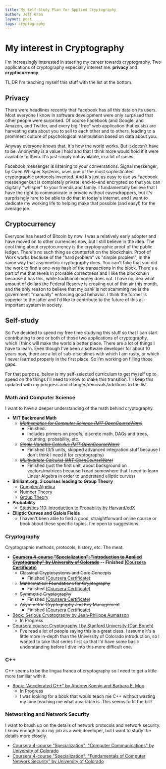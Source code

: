 ```yaml
---
title: My Self-Study Plan for Applied Cryptography
author: Jeff Gran
layout: post
tags: cryptography
---
```


# My interest in Cryptography

I'm increasingly interested in steering my career towards cryptography. Two applications of cryptography especially interest me: **privacy** and **cryptocurrency**.

TL;DR I'm teaching myself this stuff with the list at the bottom.


## Privacy

There were headlines recently that Facebook has all this data on its users. Most everyone I know in software development were only surprised that other people were surprised. Of course Facebook (and Google, and Amazon, and Twitter, and every big "free" web application that exists) are harvesting data about you to sell to each other and to others, leading to a prominent culture of psychological manipulation based on data about you.

Anyway everyone knows that. It's how the world works. But it doesn't have to be. Anonymity is a value I hold and that I think more would hold if it were available to them. It's just simply not available, in a lot of cases. 

Facebook messenger is listening to your conversations. Signal messenger, by Open Whisper Systems, uses one of the most sophisticated cryptographic protocols invented. And it's just as easy to use as Facebook messenger but is completely private, end-to-end encrypted so that you can digitally "whisper" to your friends and family. I fundamentally believe that I have the right to communicate in private without eavesdroppers, but it's surprisingly rare to be able to do that in today's internet, and I want to dedicate my working life to helping make that possible (and easy!) for the average joe.

## Cryptocurrency

Everyone has heard of Bitcoin by now. I was a relatively early adopter and have moved on to other currencies now, but I still believe in the idea. The cool thing about cryptocurrency is the cryptographic proof of the public ledger. There's no such thing as counterfeit on the blockchain. Proof of Work works because of the "hard problem" vs "simple problem", in the same way that asymmetric cryptography does. You can't fake that you did the work to find a one-way hash of the transactions in the block. There's a part of me that revels in provable correctness and I like the blockchain because it has this, while traditional money does not. I have no idea what amount of dollars the Federal Reserve is creating out of thin air this month, and the only reason to believe that my bank is not scamming me is the government "manually" enforcing good behavior. I think the former is superior to the latter and I'd like to contribute to the future of this all-important system in society.


## Self-study

So I've decided to spend my free time studying this stuff so that I can start contributing to one or both of those two applications of cryptography, which I think will make the world a better place. There are a lot of things I have to learn. Even though I've been a software developer for about 10 years now, there are a lot of sub-disciplines with which I am rusty, or which I never learned properly in the first place. So I'm working on filling those gaps.

For that purpose, below is my self-selected curriculum to get myself up to speed on the things I'll need to know to make this transition. I'll keep this updated with my progress and changes/removals/additions to the list.


### Math and Computer Science
    
I want to have a deeper understanding of the math behind cryptography.

- **MIT Backround Math**
  - ~~*[Mathematics for Computer Science (MIT OpenCourseWare)](https://ocw.mit.edu/courses/electrical-engineering-and-computer-science/6-042j-mathematics-for-computer-science-spring-2015/)*~~
    - Finished. 
    - Includes primers on proofs, discrete math, DAGs and trees, counting, probability, etc.
  - ~~*[Single Variable Calculus (MIT OpenCourseWare)](https://ocw.mit.edu/courses/mathematics/18-01sc-single-variable-calculus-fall-2010/syllabus/)*~~
    - Finished (3/5 units, skipped advanced integration stuff because I don't think I need it for cryptography)
  - ~~*[Multivariate Calculus (MIT OpenCourseWare)](https://ocw.mit.edu/courses/mathematics/18-02sc-multivariable-calculus-fall-2010/Syllabus/)*~~
    - Finished (just the first unit, about background on vectors/matrices because I read somewhere that I need to learn Linear Algebra in order to understand elliptic curves)
- **Brilliant.org: 3 courses leading to Group Theory**
  - [Complex Algebra](https://brilliant.org/courses/complex-algebra/#course-map-modal)
  - [Number Theory](https://brilliant.org/courses/basic-number-theory/)
  - [Group Theory](https://brilliant.org/courses/group-theory/)
- **Probability**
  - [Statistics 110: Introduction to Probability by Harvard/edX](https://www.edx.org/course/introduction-to-probability-0)
- **Elliptic Curves and Galois Fields**
  - I haven't been able to find a good, straightforward online course or book about these specific topics. I'm open to suggestions.

### Cryptography

Cryptographic methods, protocols, history, etc. The meat.

- **~~[Coursera 4-course "Specialization": "Introduction to Applied Cryptography" by University of Colorado](https://www.coursera.org/specializations/introduction-applied-cryptography)~~ -- Finished [(Coursera Certificate)](https://www.coursera.org/account/accomplishments/specialization/SMHX4NSHFSRD)**
  - ~~Classical Cryptosystems and Core Concepts~~
    - Finished [(Coursera Certificate)](https://www.coursera.org/account/accomplishments/records/UF2XEQPE8FXB)
  - ~~Mathematical Foundations for Cryptography~~
    - Finished [(Coursera Certificate)](https://www.coursera.org/account/accomplishments/records/DCQ7NTC24G2Q)
  - ~~Symmetric Cryptography~~
    - Finished [(Coursera Certificate)](https://www.coursera.org/account/accomplishments/records/CNJGHDR8E93M)
  - ~~Asymmetric Cryptography and Key Management~~
    - Finished [(Coursera Certificate)](https://www.coursera.org/account/accomplishments/records/VK7MERCJXFGK)
- [Book: Serious Cryptography by Jean-Philippe Aumasson](https://nostarch.com/seriouscrypto)
  - In Progress
- [Coursera course: Cryptography I by Stanford University (Dan Boneh)](https://www.coursera.org/learn/crypto)
  - I've read a lot of people saying this is a great class. I assume it's a little more in-depth than the University of Colorado introduction, so I wanted to take that series first so that I'd have some basic understanding before I dive into this more difficult one.

### C++

C++ seems to be the lingua franca of cryptography so I need to get a little more familiar with it.

- [Book: "Accelerated C++" by Andrew Koenig and Barbara E. Moo](http://libertar.io/lab/wp-content/uploads/2017/03/Andrew-Koening-and-Barbara-E.-Moo-Accelerated-C-.pdf)
  - In Progress
  - I was looking for a book that would teach me C++ without wasting my time teaching me what a variable is. This seems to fit the bill!

### Networking and Network Security

I want to brush up on the details of network protocols and network security. I know enough to do my job as a web developer, but I want to study the details more closely.

- [Coursera 4-course "Specialization": "Computer Communications" by University of Colorado](https://www.coursera.org/specializations/computer-communications)
- [Coursera 4-course "Specialization": "Fundamentals of Computer Network Security" by University of Colorado](https://www.coursera.org/specializations/computer-network-security)
